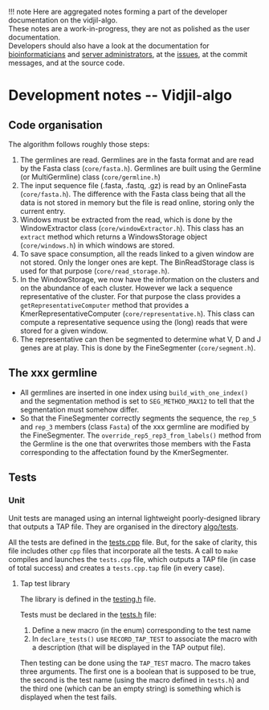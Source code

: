 
!!! note
    Here are aggregated notes forming a part of the developer documentation on the vidjil-algo.  
    These notes are a work-in-progress, they are not as polished as the user documentation.  
    Developers should also have a look at the documentation for [bioinformaticians](vidjil-algo.md) and [server administrators](admin.md),
    at the [issues](http://gitlab.vidjil.org), at the commit messages, and at the source code.


# Development notes -- Vidjil-algo

## Code organisation

The algorithm follows roughly those steps:

1.  The germlines are read. Germlines are in the fasta format and are read
    by the Fasta class (`core/fasta.h`). Germlines are built using the
    Germline (or MultiGermline) class (`core/germline.h`)
2.  The input sequence file (.fasta, .fastq, .gz) is read by an OnlineFasta
    (`core/fasta.h`). The difference with the Fasta class being that all the
    data is not stored in memory but the file is read online, storing only
    the current entry.
3.  Windows must be extracted from the read, which is done by the
    WindowExtractor class (`core/windowExtractor.h`). This class has an
    `extract` method which returns a WindowsStorage object
    (`core/windows.h`) in which windows are stored.
4.  To save space consumption, all the reads linked to a given window are
    not stored. Only the longer ones are kept. The BinReadStorage class is
    used for that purpose (`core/read_storage.h`).
5.  In the WindowStorage, we now have the information on the clusters and on
    the abundance of each cluster. However we lack a sequence representative
    of the cluster. For that purpose the class provides a
    `getRepresentativeComputer` method that provides a
    KmerRepresentativeComputer (`core/representative.h`). This class can
    compute a representative sequence using the (long) reads that were
    stored for a given window.
6.  The representative can then be segmented to determine what V, D and J
    genes are at play. This is done by the FineSegmenter (`core/segment.h`).

## The xxx germline

  - All germlines are inserted in one index using `build_with_one_index()` and
    the segmentation method is set to `SEG_METHOD_MAX12` to tell that the
    segmentation must somehow differ.
  - So that the FineSegmenter correctly segments the sequence, the `rep_5` and
    `rep_3` members (class `Fasta`) of the xxx germline are modified by the
    FineSegmenter. The `override_rep5_rep3_from_labels()` method from the
    Germline is the one that overwrites those members with the Fasta
    corresponding to the affectation found by the KmerSegmenter.

## Tests

### Unit

Unit tests are managed using an internal lightweight poorly-designed
library that outputs a TAP file. They are organised in the directory
[algo/tests](../algo/tests).

All the tests are defined in the [tests.cpp](../algo/tests/tests.cpp) file. But, for the sake of
clarity, this file includes other `cpp` files that incorporate all the
tests. A call to `make` compiles and launches the `tests.cpp` file, which
outputs a TAP file (in case of total success) and creates a `tests.cpp.tap`
file (in every case).

1.  Tap test library
    
    The library is defined in the [testing.h](../algo/tests/testing.h) file.
    
    Tests must be declared in the [tests.h](../algo/tests/tests.h) file:
    
    1.  Define a new macro (in the enum) corresponding to the test name
    2.  In `declare_tests()` use `RECORD_TAP_TEST` to associate the macro with a
        description (that will be displayed in the TAP output file).
    
    Then testing can be done using the `TAP_TEST` macro. The macro takes three
    arguments. The first one is a boolean that is supposed to be true, the
    second is the test name (using the macro defined in `tests.h`) and the
    third one (which can be an empty string) is something which is displayed
    when the test fails.
